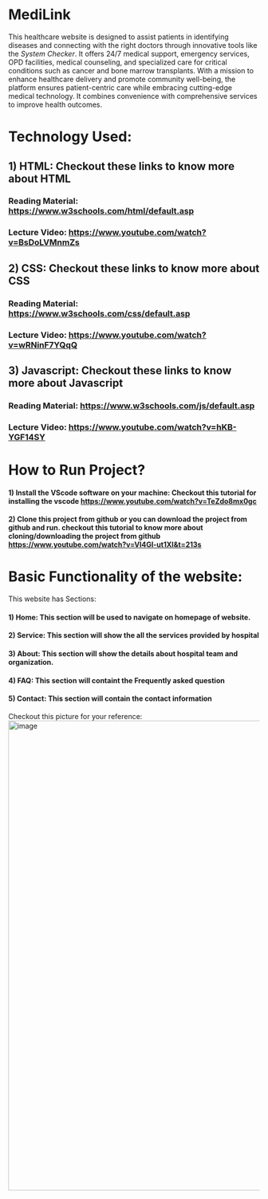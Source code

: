# MediLink
This healthcare website is designed to assist patients in identifying diseases and connecting with the right doctors through innovative tools like the *System Checker*. It offers 24/7 medical support, emergency services, OPD facilities, medical counseling, and specialized care for critical conditions such as cancer and bone marrow transplants. With a mission to enhance healthcare delivery and promote community well-being, the platform ensures patient-centric care while embracing cutting-edge medical technology. It combines convenience with comprehensive services to improve health outcomes.

# Technology Used: 
## 1) HTML: Checkout these links to know more about HTML
### Reading Material: https://www.w3schools.com/html/default.asp
### Lecture Video: https://www.youtube.com/watch?v=BsDoLVMnmZs

## 2) CSS: Checkout these links to know more about CSS
### Reading Material: https://www.w3schools.com/css/default.asp
### Lecture Video: https://www.youtube.com/watch?v=wRNinF7YQqQ

## 3) Javascript: Checkout these links to know more about Javascript
### Reading Material: https://www.w3schools.com/js/default.asp
### Lecture Video: https://www.youtube.com/watch?v=hKB-YGF14SY

# How to Run Project?
#### 1) Install the VScode software on your machine: Checkout this tutorial for installing the vscode  https://www.youtube.com/watch?v=TeZdo8mx0gc
#### 2) Clone this project from github or you can download the project from github and run. checkout this tutorial to know more about cloning/downloading the project from github https://www.youtube.com/watch?v=Vl4Gl-ut1XI&t=213s

# Basic Functionality of the website: 
This website has Sections:
#### 1) Home: This section will be used to navigate on homepage of website.
#### 2) Service: This section will show the all the services provided by hospital
#### 3) About: This section will show the details about hospital team and organization.
#### 4) FAQ: This section will containt the Frequently asked question
#### 5) Contact: This section will contain the contact information

Checkout this picture for your reference:
<img width="943" alt="image" src="https://github.com/user-attachments/assets/101e2bfd-180f-4613-a072-742a85f71d1b">








